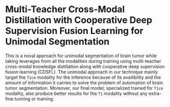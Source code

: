 # Multi-Teacher Cross-Modal Distillation with Cooperative Deep Supervision Fusion Learning for Unimodal Segmentation
This is a noval approach for unimodal segmentation of brain tumor while taking leverages from all the modalities during training using multi-teacher cross-modal knowledge distillation along with cooperative deep supervision fusion learning (CDSFL). The unimodal approach in our technique mainly target the `T1ce` modality for the inference because of its availibility and the amount of information it carries to solve the problem of automation of brain tumor segmentation. Moreover, our final model; specialized trained for `T1ce` modality, also produce better results for the `T1` modality without any extra-fine tunning or training. 

